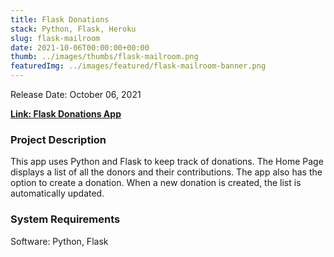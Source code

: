 ```yaml
---
title: Flask Donations
stack: Python, Flask, Heroku
slug: flask-mailroom
date: 2021-10-06T00:00:00+00:00
thumb: ../images/thumbs/flask-mailroom.png
featuredImg: ../images/featured/flask-mailroom-banner.png
---
```


Release Date: October 06, 2021

[**Link: Flask Donations App**](http://flask-donations-app.herokuapp.com/donations/)

### Project Description

This app uses Python and Flask to keep track of donations. The Home Page displays a list of all the donors and their contributions. The app also has the option to create a donation. When a new donation is created, the list is automatically updated. 

### System Requirements

Software: Python, Flask
